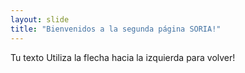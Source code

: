 ```yaml
---
layout: slide
title: "Bienvenidos a la segunda página SORIA!"
---
```

Tu texto
Utiliza la flecha hacia la izquierda para volver!
